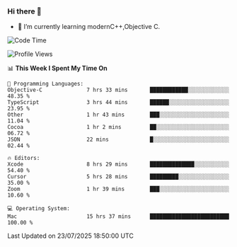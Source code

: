 ### Hi there 👋
- 🌱 I’m currently learning modernC++,Objective C.
<!--
**Asukaki7/Asukaki7** is a ✨ _special_ ✨ repository because its `README.md` (this file) appears on your GitHub profile.

Here are some ideas to get you started:

- 🔭 I’m currently working on ...
- 🌱 I’m currently learning ...
- 👯 I’m looking to collaborate on ...
- 🤔 I’m looking for help with ...
- 💬 Ask me about ...
- 📫 How to reach me: ...
- 😄 Pronouns: ...
- ⚡ Fun fact: ...
-->
<!--START_SECTION:waka-->
![Code Time](http://img.shields.io/badge/Code%20Time-621%20hrs%2042%20mins-blue)

![Profile Views](http://img.shields.io/badge/Profile%20Views-0-blue)

📊 **This Week I Spent My Time On** 

```text
💬 Programming Languages: 
Objective-C              7 hrs 33 mins       ████████████░░░░░░░░░░░░░   48.35 % 
TypeScript               3 hrs 44 mins       ██████░░░░░░░░░░░░░░░░░░░   23.95 % 
Other                    1 hr 43 mins        ███░░░░░░░░░░░░░░░░░░░░░░   11.04 % 
Cocoa                    1 hr 2 mins         ██░░░░░░░░░░░░░░░░░░░░░░░   06.72 % 
JSON                     22 mins             █░░░░░░░░░░░░░░░░░░░░░░░░   02.44 % 

🔥 Editors: 
Xcode                    8 hrs 29 mins       ██████████████░░░░░░░░░░░   54.40 % 
Cursor                   5 hrs 28 mins       █████████░░░░░░░░░░░░░░░░   35.00 % 
Zoom                     1 hr 39 mins        ███░░░░░░░░░░░░░░░░░░░░░░   10.60 % 

💻 Operating System: 
Mac                      15 hrs 37 mins      █████████████████████████   100.00 % 
```


 Last Updated on 23/07/2025 18:50:00 UTC
<!--END_SECTION:waka-->
